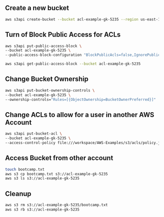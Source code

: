 ## Create a new bucket

```sh
aws s3api create-bucket --bucket acl-example-gk-5235 --region us-east-1
```
## Turn of Block Public Access for ACLs

```sh
aws s3api put-public-access-block \
--bucket acl-example-gk-5235 \
--public-access-block-configuration "BlockPublicAcls=false,IgnorePublicAcls=false,BlockPublicPolicy=true,RestrictPublicBuckets=true"
```

```sh
aws s3api get-public-access-block --bucket acl-example-gk-5235
```

## Change Bucket Ownership


```sh
aws s3api put-bucket-ownership-controls \
--bucket acl-example-gk-5235 \
--ownership-controls="Rules=[{ObjectOwnership=BucketOwnerPreferred}]"
```

## Change ACLs to allow for a user in another AWS Account

```sh
aws s3api put-bucket-acl \
--bucket acl-example-gk-5235 \
--access-control-policy file:///workspace/AWS-Examples/s3/acls/policy.json
```

## Access Bucket from other account

```sh
touch bootcamp.txt
aws s3 cp bootcamp.txt s3://acl-example-gk-5235
aws s3 ls s3://acl-example-gk-5235
```

## Cleanup

```sh
aws s3 rm s3://acl-example-gk-5235/bootcamp.txt
aws s3 rb s3://acl-example-gk-5235
```